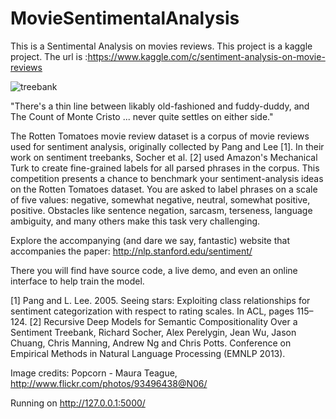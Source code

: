 # MovieSentimentalAnalysis

This is a Sentimental Analysis on movies reviews. This project is a kaggle project. 
The url is :https://www.kaggle.com/c/sentiment-analysis-on-movie-reviews

![treebank](https://user-images.githubusercontent.com/30057368/34697557-aa0ef978-f4a1-11e7-8158-7415b258735c.png)

"There's a thin line between likably old-fashioned and fuddy-duddy, and The Count of Monte Cristo ... 
never quite settles on either side."

The Rotten Tomatoes movie review dataset is a corpus of movie reviews used for sentiment analysis, 
originally collected by Pang and Lee [1]. In their work on sentiment treebanks, Socher et al. [2] used Amazon's Mechanical Turk to create fine-grained labels for all parsed phrases in the corpus. This competition presents a chance to benchmark your sentiment-analysis ideas on the Rotten Tomatoes dataset. You are asked to label phrases on a scale of five values: negative, somewhat negative, neutral, somewhat positive, positive. Obstacles like sentence negation, sarcasm, terseness, language ambiguity, and many others make this task very challenging.

Explore the accompanying (and dare we say, fantastic) website that accompanies the paper:
http://nlp.stanford.edu/sentiment/

There you will find have source code, a live demo, and even an online interface to help train the model.

[1] Pang and L. Lee. 2005. Seeing stars: Exploiting class relationships for sentiment categorization with respect to rating scales. In ACL, pages 115–124.
[2] Recursive Deep Models for Semantic Compositionality Over a Sentiment Treebank, Richard Socher, Alex Perelygin, Jean Wu, Jason Chuang, Chris Manning, Andrew Ng and Chris Potts. Conference on Empirical Methods in Natural Language Processing (EMNLP 2013).

Image credits: Popcorn - Maura Teague, http://www.flickr.com/photos/93496438@N06/

Running on http://127.0.0.1:5000/


